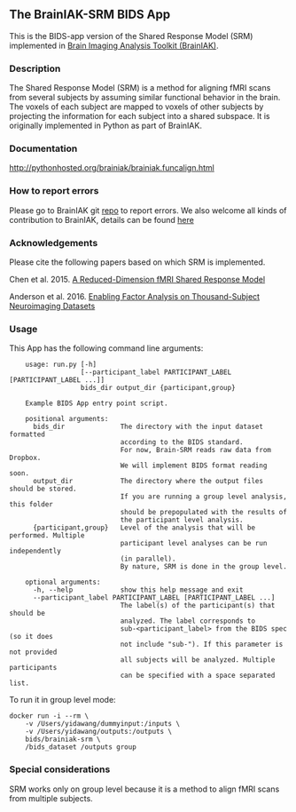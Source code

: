 ## The BrainIAK-SRM BIDS App
This is the BIDS-app version of the Shared Response Model (SRM)
implemented in [Brain Imaging Analysis Toolkit (BrainIAK)](https://github.com/IntelPNI/brainiak).

### Description
The Shared Response Model (SRM) is a method for aligning fMRI scans from several subjects by assuming
similar functional behavior in the brain. The voxels of each subject are mapped to voxels of other subjects
by projecting the information for each subject into a shared subspace. It is originally implemented
in Python as part of BrainIAK.

### Documentation
http://pythonhosted.org/brainiak/brainiak.funcalign.html

### How to report errors
Please go to BrainIAK git [repo](https://github.com/IntelPNI/brainiak) to report errors.
We also welcome all kinds of contribution to BrainIAK, details can be found
[here](https://github.com/IntelPNI/brainiak/blob/master/CONTRIBUTING.rst)

### Acknowledgements
Please cite the following papers based on which SRM is implemented.

Chen et al. 2015.
[A Reduced-Dimension fMRI Shared Response Model](http://papers.nips.cc/paper/5855-a-reduced-dimension-fmri-shared-response-model)

Anderson et al. 2016.
[Enabling Factor Analysis on Thousand-Subject Neuroimaging Datasets](https://arxiv.org/abs/1608.04647)

### Usage
This App has the following command line arguments:

		usage: run.py [-h]
		              [--participant_label PARTICIPANT_LABEL [PARTICIPANT_LABEL ...]]
		              bids_dir output_dir {participant,group}

		Example BIDS App entry point script.

		positional arguments:
		  bids_dir              The directory with the input dataset formatted
		                        according to the BIDS standard.
		                        For now, Brain-SRM reads raw data from Dropbox.
		                        We will implement BIDS format reading soon.
		  output_dir            The directory where the output files should be stored.
		                        If you are running a group level analysis, this folder
		                        should be prepopulated with the results of
		                        the participant level analysis.
		  {participant,group}   Level of the analysis that will be performed. Multiple
		                        participant level analyses can be run independently
		                        (in parallel).
		                        By nature, SRM is done in the group level.

		optional arguments:
		  -h, --help            show this help message and exit
		  --participant_label PARTICIPANT_LABEL [PARTICIPANT_LABEL ...]
		                        The label(s) of the participant(s) that should be
		                        analyzed. The label corresponds to
		                        sub-<participant_label> from the BIDS spec (so it does
		                        not include "sub-"). If this parameter is not provided
		                        all subjects will be analyzed. Multiple participants
		                        can be specified with a space separated list.

To run it in group level mode:

    docker run -i --rm \
		-v /Users/yidawang/dummyinput:/inputs \
		-v /Users/yidawang/outputs:/outputs \
		bids/brainiak-srm \
		/bids_dataset /outputs group

### Special considerations
SRM works only on group level because it is a method to align fMRI scans from multiple subjects.
